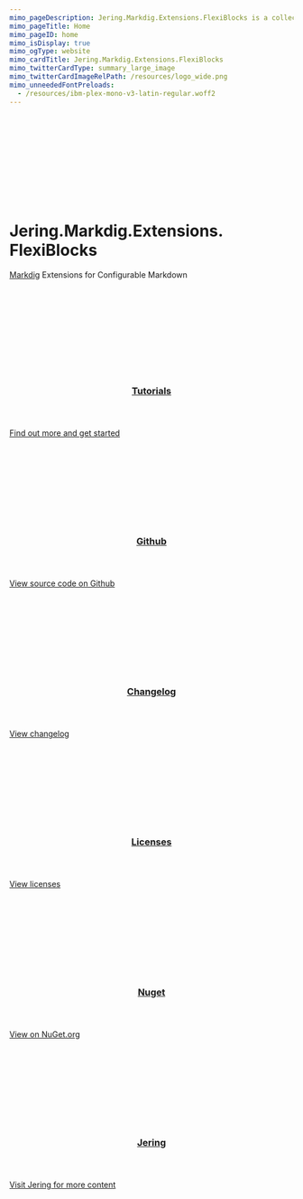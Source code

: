 ```yaml
---
mimo_pageDescription: Jering.Markdig.Extensions.FlexiBlocks is a collection of Markdig extensions for configurable markdown.
mimo_pageTitle: Home
mimo_pageID: home
mimo_isDisplay: true
mimo_ogType: website
mimo_cardTitle: Jering.Markdig.Extensions.FlexiBlocks
mimo_twitterCardType: summary_large_image
mimo_twitterCardImageRelPath: /resources/logo_wide.png
mimo_unneededFontPreloads:
  - /resources/ibm-plex-mono-v3-latin-regular.woff2
---
```


<div class="banner-small">
    <div class="banner-background">
        <svg>
            <use xlink:href="#material-design-build" />
        </svg>
    </div>
    <h1>Jering.<wbr>Markdig.<wbr>Extensions.<wbr>FlexiBlocks</h1>
    <!-- Use p so it is used in search snippet -->
    <p><a href="https://github.com/lunet-io/markdig">Markdig</a> Extensions for Configurable Markdown</p>
</div>
<div class="content">
    <div class="card-set card-small">
        <section class="card">
            <div class="card-background">
                <svg>
                    <use xlink:href="#material-design-library-books" />
                </svg>
            </div> 
            <a href="/tutorials/introduction" class="card-body">
                <header>
                    <h3>Tutorials</h3>
                </header>
                <span class="card-content">Find out more and get started</span>
                <footer></footer>
            </a>
        </section>
        <section class="card">
            <div class="card-background">
                <svg>
                    <use xlink:href="#ion-icons-logo-github" />
                </svg>
            </div>
            <a href="https://github.com/JeringTech/Markdig.Extensions.FlexiBlocks" class="card-body">
                <header>
                    <h3>Github</h3>
                </header>
                <span class="card-content">View source code on Github</span>
                <footer></footer>
            </a>
        </section>
        <section class="card">
            <div class="card-background">
                <svg>
                    <use xlink:href="#material-design-change-history" />
                </svg>
            </div>
            <a href="/changelog" class="card-body">
                <header>
                    <h3>Changelog</h3>
                </header>
                <span class="card-content">View changelog</span>
                <footer></footer>
            </a>
        </section>
        <section class="card">
            <div class="card-background">
                <svg>
                    <use xlink:href="#material-design-gavel" />
                </svg>
            </div>
            <a href="/licenses" class="card-body">
                <header>
                    <h3>Licenses</h3>
                </header>
                <span class="card-content">View licenses</span>
                <footer></footer>
            </a>
        </section>
        <section class="card">
            <div class="card-background">
                <svg>
                    <use xlink:href="#custom-logo-nuget" />
                </svg>
            </div>
            <a href="https://www.nuget.org/packages/Jering.Markdig.Extensions.FlexiBlocks/" class="card-body">
                <header>
                    <h3>Nuget</h3>
                </header>
                <span class="card-content">View on NuGet.org</span>
                <footer></footer>
            </a>
        </section>
        <section id="card-jering" class="card">
            <div class="card-background">
                <svg>
                    <use xlink:href="#logo" />
                </svg>
            </div>
            <a href="https://www.jering.tech" class="card-body">
                <header>
                    <h3>Jering</h3>
                </header>
                <span class="card-content">Visit Jering for more content</span>
                <footer></footer>
            </a>
        </section>
    </div>
</div>